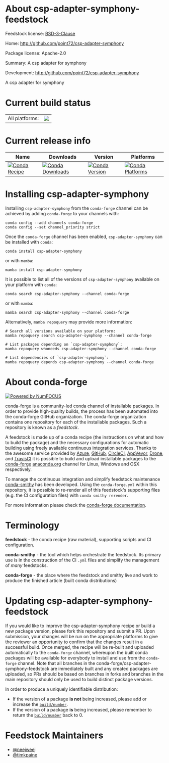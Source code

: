 About csp-adapter-symphony-feedstock
====================================

Feedstock license: [BSD-3-Clause](https://github.com/conda-forge/csp-adapter-symphony-feedstock/blob/main/LICENSE.txt)

Home: http://github.com/point72/csp-adapter-symphony

Package license: Apache-2.0

Summary: A csp adapter for symphony

Development: http://github.com/point72/csp-adapter-symphony

A csp adapter for symphony

Current build status
====================


<table><tr><td>All platforms:</td>
    <td>
      <a href="https://dev.azure.com/conda-forge/feedstock-builds/_build/latest?definitionId=22733&branchName=main">
        <img src="https://dev.azure.com/conda-forge/feedstock-builds/_apis/build/status/csp-adapter-symphony-feedstock?branchName=main">
      </a>
    </td>
  </tr>
</table>

Current release info
====================

| Name | Downloads | Version | Platforms |
| --- | --- | --- | --- |
| [![Conda Recipe](https://img.shields.io/badge/recipe-csp--adapter--symphony-green.svg)](https://anaconda.org/conda-forge/csp-adapter-symphony) | [![Conda Downloads](https://img.shields.io/conda/dn/conda-forge/csp-adapter-symphony.svg)](https://anaconda.org/conda-forge/csp-adapter-symphony) | [![Conda Version](https://img.shields.io/conda/vn/conda-forge/csp-adapter-symphony.svg)](https://anaconda.org/conda-forge/csp-adapter-symphony) | [![Conda Platforms](https://img.shields.io/conda/pn/conda-forge/csp-adapter-symphony.svg)](https://anaconda.org/conda-forge/csp-adapter-symphony) |

Installing csp-adapter-symphony
===============================

Installing `csp-adapter-symphony` from the `conda-forge` channel can be achieved by adding `conda-forge` to your channels with:

```
conda config --add channels conda-forge
conda config --set channel_priority strict
```

Once the `conda-forge` channel has been enabled, `csp-adapter-symphony` can be installed with `conda`:

```
conda install csp-adapter-symphony
```

or with `mamba`:

```
mamba install csp-adapter-symphony
```

It is possible to list all of the versions of `csp-adapter-symphony` available on your platform with `conda`:

```
conda search csp-adapter-symphony --channel conda-forge
```

or with `mamba`:

```
mamba search csp-adapter-symphony --channel conda-forge
```

Alternatively, `mamba repoquery` may provide more information:

```
# Search all versions available on your platform:
mamba repoquery search csp-adapter-symphony --channel conda-forge

# List packages depending on `csp-adapter-symphony`:
mamba repoquery whoneeds csp-adapter-symphony --channel conda-forge

# List dependencies of `csp-adapter-symphony`:
mamba repoquery depends csp-adapter-symphony --channel conda-forge
```


About conda-forge
=================

[![Powered by
NumFOCUS](https://img.shields.io/badge/powered%20by-NumFOCUS-orange.svg?style=flat&colorA=E1523D&colorB=007D8A)](https://numfocus.org)

conda-forge is a community-led conda channel of installable packages.
In order to provide high-quality builds, the process has been automated into the
conda-forge GitHub organization. The conda-forge organization contains one repository
for each of the installable packages. Such a repository is known as a *feedstock*.

A feedstock is made up of a conda recipe (the instructions on what and how to build
the package) and the necessary configurations for automatic building using freely
available continuous integration services. Thanks to the awesome service provided by
[Azure](https://azure.microsoft.com/en-us/services/devops/), [GitHub](https://github.com/),
[CircleCI](https://circleci.com/), [AppVeyor](https://www.appveyor.com/),
[Drone](https://cloud.drone.io/welcome), and [TravisCI](https://travis-ci.com/)
it is possible to build and upload installable packages to the
[conda-forge](https://anaconda.org/conda-forge) [anaconda.org](https://anaconda.org/)
channel for Linux, Windows and OSX respectively.

To manage the continuous integration and simplify feedstock maintenance
[conda-smithy](https://github.com/conda-forge/conda-smithy) has been developed.
Using the ``conda-forge.yml`` within this repository, it is possible to re-render all of
this feedstock's supporting files (e.g. the CI configuration files) with ``conda smithy rerender``.

For more information please check the [conda-forge documentation](https://conda-forge.org/docs/).

Terminology
===========

**feedstock** - the conda recipe (raw material), supporting scripts and CI configuration.

**conda-smithy** - the tool which helps orchestrate the feedstock.
                   Its primary use is in the construction of the CI ``.yml`` files
                   and simplify the management of *many* feedstocks.

**conda-forge** - the place where the feedstock and smithy live and work to
                  produce the finished article (built conda distributions)


Updating csp-adapter-symphony-feedstock
=======================================

If you would like to improve the csp-adapter-symphony recipe or build a new
package version, please fork this repository and submit a PR. Upon submission,
your changes will be run on the appropriate platforms to give the reviewer an
opportunity to confirm that the changes result in a successful build. Once
merged, the recipe will be re-built and uploaded automatically to the
`conda-forge` channel, whereupon the built conda packages will be available for
everybody to install and use from the `conda-forge` channel.
Note that all branches in the conda-forge/csp-adapter-symphony-feedstock are
immediately built and any created packages are uploaded, so PRs should be based
on branches in forks and branches in the main repository should only be used to
build distinct package versions.

In order to produce a uniquely identifiable distribution:
 * If the version of a package **is not** being increased, please add or increase
   the [``build/number``](https://docs.conda.io/projects/conda-build/en/latest/resources/define-metadata.html#build-number-and-string).
 * If the version of a package **is** being increased, please remember to return
   the [``build/number``](https://docs.conda.io/projects/conda-build/en/latest/resources/define-metadata.html#build-number-and-string)
   back to 0.

Feedstock Maintainers
=====================

* [@neejweej](https://github.com/neejweej/)
* [@timkpaine](https://github.com/timkpaine/)

